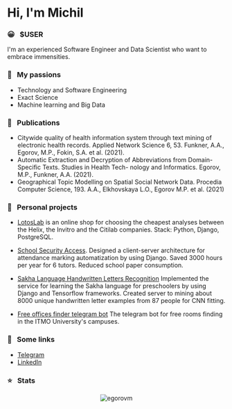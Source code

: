 # Hi, I'm Michil


### 😀 &nbsp;&nbsp;$USER

I'm an experienced Software Engineer and Data Scientist who want to embrace immensities.

### 🧡 &nbsp;&nbsp;My passions

* Technology and Software Engineering
* Exact Science 
* Machine learning and Big Data

### 📖 &nbsp;&nbsp;Publications

- Citywide quality of health information system through text mining of electronic health records. Applied Network Science 6, 53. Funkner, A.A., Egorov, M.P., Fokin, S.A. et al. (2021).
- Automatic Extraction and Decryption of Abbreviations from Domain-Specific Texts. Studies in Health Tech- nology and Informatics. Egorov, M.P., Funkner, A.A. (2021).
- Geographical Topic Modelling on Spatial Social Network Data. Procedia Computer Science, 193. A.A., Elkhovskaya L.O., Egorov M.P. et al. (2021)


### 🚀 &nbsp;&nbsp;Personal projects

- [LotosLab](https://github.com/EgorovM/lotos-public) is an online shop for choosing the cheapest analyses between the Helix, the Invitro and the Citilab companies. Stack: Python, Django, PostgreSQL.

- [School Security Access](https://github.com/EgorovM/online_physmath). Designed a client-server architecture for attendance marking automatization by using Django. Saved 3000 hours per year for 6 tutors. Reduced school paper consumption.

- [Sakha Language Handwritten Letters Recognition](https://github.com/EgorovM/saveyourlanguage/) Implemented the service for learning the Sakha language for preschoolers by using Django and Tensorflow frameworks. Created server to mining about 8000 unique handwritten letter examples from 87 people for CNN fitting.

- [Free offices finder telegram bot](https://github.com/EgorovM/freeRooms/) The telegram bot for free rooms finding in the ITMO University's campuses. 


### 🔗 &nbsp;&nbsp;Some links

* [Telegram](https://t.me/loalkota)
* [LinkedIn](https://www.linkedin.com/in/michilegorov/)

### ⭐️ &nbsp;&nbsp;Stats

<p align="center"> <img src="https://github-readme-stats.vercel.app/api?username=egorovm&show_icons=true&theme=gotham" alt="egorovm" />
